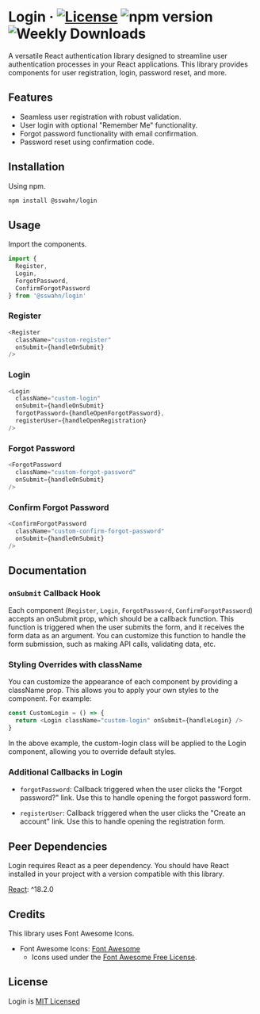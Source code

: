 # Login · [![License](https://img.shields.io/badge/License-MIT-blue.svg)](https://github.com/sswahn/login/blob/main/LICENSE) ![npm version](https://img.shields.io/npm/v/@sswahn/login) ![Weekly Downloads](https://img.shields.io/npm/dw/@sswahn/login)

A versatile React authentication library designed to streamline user authentication processes in your React applications. This library provides components for user registration, login, password reset, and more.

## Features
- Seamless user registration with robust validation.
- User login with optional "Remember Me" functionality.
- Forgot password functionality with email confirmation.
- Password reset using confirmation code.
  
## Installation
Using npm.
```bash
npm install @sswahn/login
```  

## Usage
Import the components.
```javascript
import {
  Register,
  Login,
  ForgotPassword,
  ConfirmForgotPassword
} from '@sswahn/login'
```

### Register
```javascript
<Register
  className="custom-register"
  onSubmit={handleOnSubmit}
/>
```  

### Login
```javascript
<Login
  className="custom-login"
  onSubmit={handleOnSubmit}
  forgotPassword={handleOpenForgotPassword},
  registerUser={handleOpenRegistration}
/>
```  

### Forgot Password
```javascript
<ForgotPassword
  className="custom-forgot-password"
  onSubmit={handleOnSubmit}
/>
```  

### Confirm Forgot Password
```javascript
<ConfirmForgotPassword
  className="custom-confirm-forgot-password"
  onSubmit={handleOnSubmit}
/>
```

## Documentation

### `onSubmit` Callback Hook
Each component (`Register`, `Login`, `ForgotPassword`, `ConfirmForgotPassword`) accepts an onSubmit prop, which should be a callback function. This function is triggered when the user submits the form, and it receives the form data as an argument. You can customize this function to handle the form submission, such as making API calls, validating data, etc.

### Styling Overrides with className
You can customize the appearance of each component by providing a className prop. This allows you to apply your own styles to the component. For example:
```javascript
const CustomLogin = () => {
  return <Login className="custom-login" onSubmit={handleLogin} />
}
```
In the above example, the custom-login class will be applied to the Login component, allowing you to override default styles.

### Additional Callbacks in Login
- `forgotPassword`: Callback triggered when the user clicks the "Forgot password?" link. Use this to handle opening the forgot password form.

- `registerUser`: Callback triggered when the user clicks the "Create an account" link. Use this to handle opening the registration form.

## Peer Dependencies
Login requires React as a peer dependency. You should have React installed in your project with a version compatible with this library.  

[React](https://reactjs.org/): ^18.2.0  

## Credits
This library uses Font Awesome Icons.
- Font Awesome Icons: [Font Awesome](https://fontawesome.com/)
  - Icons used under the [Font Awesome Free License](https://fontawesome.com/license/free).


## License
Login is [MIT Licensed](https://github.com/sswahn/login/blob/main/LICENSE)
